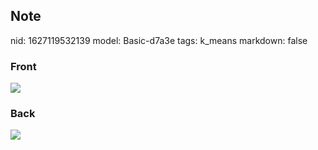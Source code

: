 ## Note
nid: 1627119532139
model: Basic-d7a3e
tags: k_means
markdown: false

### Front
<img src="paste-a4b691dd9e78df41164374acb124897937c82be6.jpg">

### Back
<img src="paste-8a7fd32cd1a965f22325aea3a08c0ca77d326ca1.jpg">
